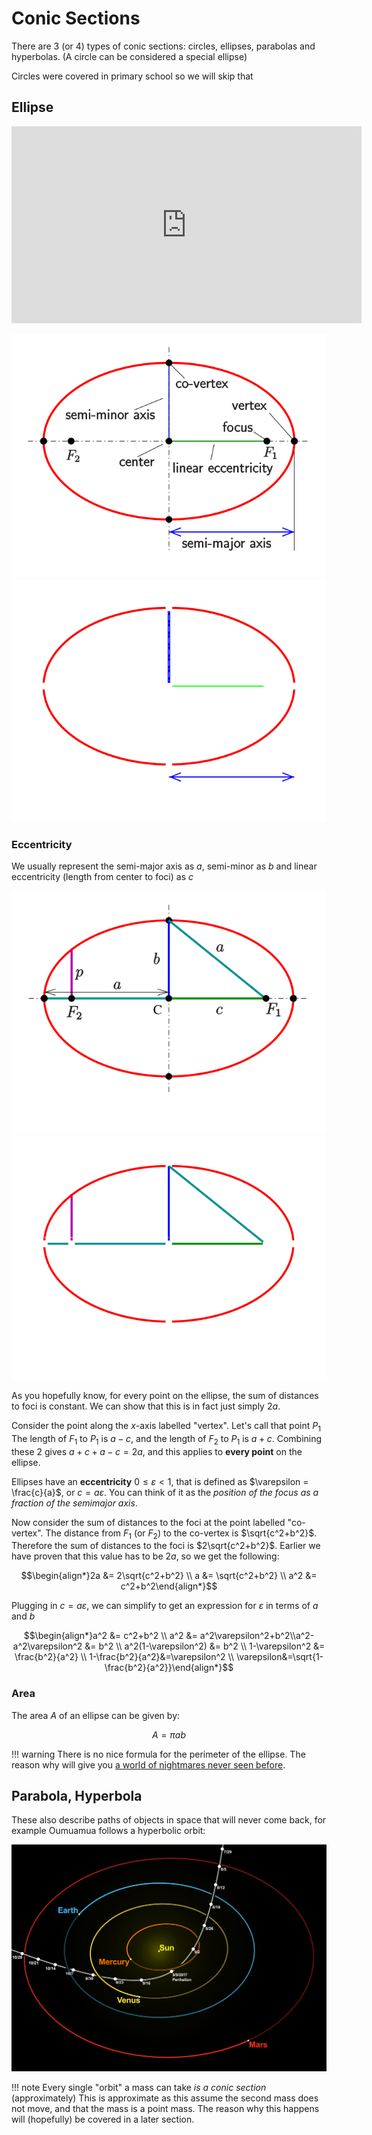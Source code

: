 # Conic Sections

There are 3 (or 4) types of conic sections: circles, ellipses, parabolas and hyperbolas. (A circle can be considered a special ellipse)

Circles were covered in primary school so we will skip that

## Ellipse

<iframe width="560" height="315" src="https://www.youtube-nocookie.com/embed/pQa_tWZmlGs" title="YouTube video player" frameborder="0" allow="accelerometer; autoplay; clipboard-write; encrypted-media; gyroscope; picture-in-picture" allowfullscreen></iframe>

![ellipse.svg](../img/ellipse.svg#only-light)
![ellipse.svg](../img/ellipse_dark.svg#only-dark)

### Eccentricity

We usually represent the semi-major axis as $a$, semi-minor as $b$ and linear eccentricity (length from center to foci) as $c$

![ellipse_param.svg](../img/ellipse_param.svg#only-light)
![ellipse_param.svg](../img/ellipse_param_dark.svg#only-dark)

As you hopefully know, for every point on the ellipse, the sum of distances to foci is constant. We can show that this is in fact just simply $2a$.

Consider the point along the $x$-axis labelled "vertex". Let's call that point $P_1$ The length of $F_1$ to $P_1$ is $a-c$, and the length of $F_2$ to $P_1$ is $a+c$. Combining these 2 gives $a+c+a-c=2a$, and this applies to **every point** on the ellipse.

Ellipses have an **eccentricity** $0\leq\varepsilon<1$, that is defined as $\varepsilon = \frac{c}{a}$, or $c=a\varepsilon$. You can think of it as the _position of the focus as a fraction of the semimajor axis_.

Now consider the sum of distances to the foci at the point labelled "co-vertex". The distance from $F_1$ (or $F_2$) to the co-vertex is $\sqrt{c^2+b^2}$. Therefore the sum of distances to the foci is $2\sqrt{c^2+b^2}$. Earlier we have proven that this value has to be $2a$, so we get the following:

$$\begin{align*}2a &= 2\sqrt{c^2+b^2} \\ a &= \sqrt{c^2+b^2} \\ a^2 &= c^2+b^2\end{align*}$$

Plugging in $c=a\varepsilon$, we can simplify to get an expression for $\varepsilon$ in terms of $a$ and $b$

$$\begin{align*}a^2 &= c^2+b^2 \\ a^2 &= a^2\varepsilon^2+b^2\\a^2-a^2\varepsilon^2 &= b^2 \\ a^2(1-\varepsilon^2) &= b^2 \\ 1-\varepsilon^2 &= \frac{b^2}{a^2} \\ 1-\frac{b^2}{a^2}&=\varepsilon^2 \\ \varepsilon&=\sqrt{1-\frac{b^2}{a^2}}\end{align*}$$

### Area

The area $A$ of an ellipse can be given by:

$$ A = \pi a b$$

!!! warning
    There is no nice formula for the perimeter of the ellipse. The reason why will give you [a world of nightmares never seen before](https://www.youtube.com/watch?v=wc9H-apkH2M).

## Parabola, Hyperbola

These also describe paths of objects in space that will never come back, for example Oumuamua follows a hyperbolic orbit:

![](../img/oumuamua_orbit.png)

!!! note
Every single "orbit" a mass can take _is a conic section_ (approximately)
    This is approximate as this assume the second mass does not move, and that the mass is a point mass. The reason why this happens will (hopefully) be covered in a later section.
